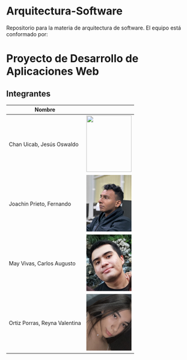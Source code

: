 # Arquitectura-Software

Repositorio para la materia de arquitectura de software. El equipo está conformado por:
# Proyecto de Desarrollo de Aplicaciones Web

## Integrantes 

| Nombre | <!-- --> |
|--------|-|
|Chan Uicab, Jesús Oswaldo|<img src="" width="120" height="150">|
|Joachin Prieto, Fernando|<img src="/img/JoachinFernando.jpeg" width="120" height="150">|
|May Vivas, Carlos Augusto| <img src="/img/CarlosMay.jpg" width="120" height="150"> |
|Ortiz Porras, Reyna Valentina| <img src="/img/ValentinaOrtizPorras.jpeg" width="120" height="150">|
